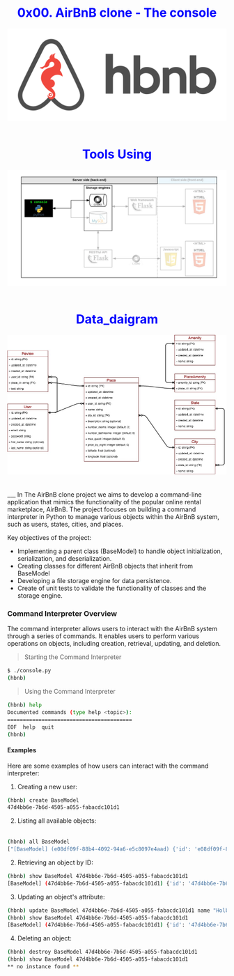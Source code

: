 <div style="text-align: center;">
<h1 style="color: blue; font-size: 2em;"> 0x00. AirBnB clone - The console </h1>  
<img src="./images/hbnb.png" alt="Image description" title="Image Title" />
<br>
<br>
<h1 style="color: blue; font-size: 2em;">Tools Using</h1>
<img src="./images/using_tools.png" alt="Image description" title="Image Title" />
<br>
<br>  
<h1 style="color: blue; font-size: 2em;">Data_daigram</h1>
<img src="./images/Data_daigram.jpg" alt="Image description" title="Image Title" />
</div>
<br>
<br>
___
In The AirBnB clone project we aims to develop a command-line application that mimics the functionality of the popular online rental marketplace, AirBnB. The project focuses on building a command interpreter in Python to manage various objects within the AirBnB system, such as users, states, cities, and places.

Key objectives of the project:
* Implementing a parent class (BaseModel) to handle object initialization, serialization, and deserialization.
* Creating classes for different AirBnB objects that inherit from BaseModel
* Developing a file storage engine for data persistence.
* Create of unit tests to validate the functionality of classes and the storage engine.

### Command Interpreter Overview
The command interpreter allows users to interact with the AirBnB system through a series of commands. It enables users to perform various operations on objects, including creation, retrieval, updating, and deletion.

> Starting the Command Interpreter
```sh
$ ./console.py
(hbnb)
```
> Using the Command Interpreter
```sh
(hbnb) help
Documented commands (type help <topic>):
========================================
EOF  help  quit
(hbnb)
```

#### Examples
Here are some examples of how users can interact with the command interpreter:

1. Creating a new user:
```sh
(hbnb) create BaseModel
47d4bb6e-7b6d-4505-a055-fabacdc101d1
```
2. Listing all available objects:
```sh

(hbnb) all BaseModel
["[BaseModel] (e08df09f-88b4-4092-94a6-e5c8097e4aad) {'id': 'e08df09f-88b4-4092-94a6-e5c8097e4aad', 'created_at': datetime.datetime(2024, 3, 10, 21, 41, 4, 139592), 'updated_at': datetime.datetime(2024, 3, 10, 21, 41, 4, 139610)}", "[BaseModel] (47d4bb6e-7b6d-4505-a055-fabacdc101d1) {'id': '47d4bb6e-7b6d-4505-a055-fabacdc101d1', 'created_at': datetime.datetime(2024, 3, 10, 21, 41, 56, 754352), 'updated_at': datetime.datetime(2024, 3, 10, 21, 41, 56, 754365)}"]
```

2. Retrieving an object by ID:
```sh
(hbnb) show BaseModel 47d4bb6e-7b6d-4505-a055-fabacdc101d1
[BaseModel] (47d4bb6e-7b6d-4505-a055-fabacdc101d1) {'id': '47d4bb6e-7b6d-4505-a055-fabacdc101d1', 'created_at': datetime.datetime(2024, 3, 10, 21, 41, 56, 754352), 'updated_at': datetime.datetime(2024, 3, 10, 21, 41, 56, 754365)}
```
3. Updating an object's attribute:
```sh
(hbnb) update BaseModel 47d4bb6e-7b6d-4505-a055-fabacdc101d1 name "Holberton"
(hbnb) show BaseModel 47d4bb6e-7b6d-4505-a055-fabacdc101d1
[BaseModel] (47d4bb6e-7b6d-4505-a055-fabacdc101d1) {'id': '47d4bb6e-7b6d-4505-a055-fabacdc101d1', 'created_at': datetime.datetime(2024, 3, 10, 21, 41, 56, 754352), 'updated_at': datetime.datetime(2024, 3, 10, 21, 43, 42, 209793), 'name': '"Holberton"'}
```
4. Deleting an object:
```sh
(hbnb) destroy BaseModel 47d4bb6e-7b6d-4505-a055-fabacdc101d1
(hbnb) show BaseModel 47d4bb6e-7b6d-4505-a055-fabacdc101d1
** no instance found **
```

